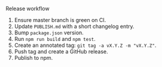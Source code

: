 Release workflow

1. Ensure master branch is green on CI.
2. Update `PUBLISH.md` with a short changelog entry.
3. Bump `package.json` version.
4. Run `npm run build` and `npm test`.
5. Create an annotated tag: `git tag -a vX.Y.Z -m "vX.Y.Z"`.
6. Push tag and create a GitHub release.
7. Publish to npm.
